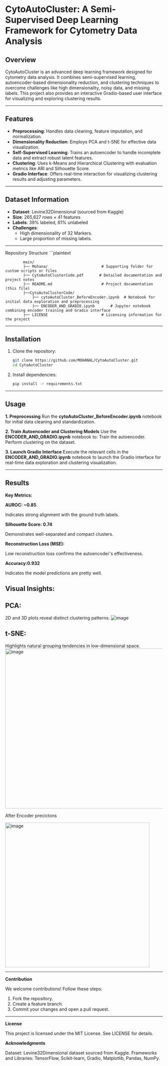 # CytoAutoCluster: A Semi-Supervised Deep Learning Framework for Cytometry Data Analysis

## Overview
CytoAutoCluster is an advanced deep learning framework designed for cytometry data analysis. It combines semi-supervised learning, autoencoder-based dimensionality reduction, and clustering techniques to overcome challenges like high dimensionality, noisy data, and missing labels. This project also provides an interactive Gradio-based user interface for visualizing and exploring clustering results.

---

## Features
- **Preprocessing**: Handles data cleaning, feature imputation, and normalization.
- **Dimensionality Reduction**: Employs PCA and t-SNE for effective data visualization.
- **Self-Supervised Learning**: Trains an autoencoder to handle incomplete data and extract robust latent features.
- **Clustering**: Uses k-Means and Hierarchical Clustering with evaluation metrics like ARI and Silhouette Score.
- **Gradio Interface**: Offers real-time interaction for visualizing clustering results and adjusting parameters.

---

## Dataset Information
- **Dataset**: Levine32Dimensional (sourced from Kaggle)
- **Size**: 265,627 rows × 41 features
- **Labels**: 39% labeled, 61% unlabeled
- **Challenges**:
  - High dimensionality of 32 Markers.
  - Large proportion of missing labels.

---

Repository Structure
        ```plaintext

            main/
            ├── Mohana/                        # Supporting folder for custom scripts or files
            ├── CytoAutoClusterCode.pdf       # Detailed documentation and project notes
            ├── README.md                      # Project documentation (this file)
            ├──CytoAutoClusterCode/
                ├── cytoAutoCluster_BeforeEncoder.ipynb  # Notebook for initial data exploration and preprocessing
                ├── ENCODER_AND_GRADIO.ipynb       # Jupyter notebook combining encoder training and Gradio interface
            ├── LICENSE                        # Licensing information for the project
---
## Installation
1. Clone the repository:
   ```bash
   git clone https://github.com/MOHANAL/CytoAutoCluster.git
   cd CytoAutoCluster
2. Install dependencies:
   ```bash
   pip install -r requirements.txt
---
## Usage
**1. Preprocessing**
  Run the **cytoAutoCluster_BeforeEncoder.ipynb** notebook for initial data cleaning and standardization.

**2. Train Autoencoder and Clustering Models**
  Use the **ENCODER_AND_GRADIO.ipynb** notebook to:
  Train the autoencoder.
  Perform clustering on the dataset.

**3. Launch Gradio Interface**
   Execute the relevant cells in the **ENCODER_AND_GRADIO.ipynb** notebook to launch the Gradio interface for real-time data exploration and clustering visualization.
  
---
## Results
**Key Metrics:**

**AUROC: **~0.85****
  
  Indicates strong alignment with the ground truth labels.
  
**Silhouette Score: **0.74****
  
  Demonstrates well-separated and compact clusters.
  
**Reconstruction Loss (MSE):**

  Low reconstruction loss confirms the autoencoder's effectiveness.
  
**Accuracy:0.932**

   Indicates the model predictions are pretty well.
  
## Visual Insights:
## PCA:

2D and 3D plots reveal distinct clustering patterns.
![image](https://github.com/user-attachments/assets/26c2d17d-c7ae-4b86-a173-9b83494f1d0c)

## t-SNE:
Highlights natural grouping tendencies in low-dimensional space.
<img width="510" alt="image" src="https://github.com/user-attachments/assets/840a6562-92fb-4a67-8352-189f1b6fe04a">

After Encoder precictons

<img width="461" alt="image" src="https://github.com/user-attachments/assets/6d45b128-6496-4f60-8f69-c2abbee3533f">



---
**Contribution**

We welcome contributions! Follow these steps:
1. Fork the repository.
2. Create a feature branch.
3. Commit your changes and open a pull request.
---
**License**

This project is licensed under the MIT License. See LICENSE for details.

**Acknowledgments**

Dataset: Levine32Dimensional dataset sourced from Kaggle.
Frameworks and Libraries: TensorFlow, Scikit-learn, Gradio, Matplotlib, Pandas, NumPy.

